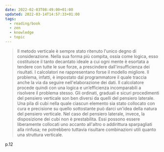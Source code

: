 ```yaml
---
date: 2022-02-03T08:49:00+01:00
updated: 2022-03-14T14:57:33+01:00
tags:
  - reading/book
  - zen
  - knowledge
  - topic
---
```

> Il metodo verticale è sempre stato ritenuto l'unico degno di considerazione. Nella sua forma più compita, ossia come logica, esso costituisce il tanto decantato ideale a cui ogni mente è esortata a tendere con tutte le sue forze, a prescindere dall'insufficienza dei risultati. I calcolatori ne rappresentano forse il modello migliore. Il problema, infatti, è impostato dal programmatore il quale traccia anche la via da seguire nell'elaborazione dei dati. Il calcolatore procede quindi con una logica e un’efficienza incomparabili a risolvere il problema stesso. Gli ordinati, graduali e sicuri procedimenti del pensiero verticale son ben diversi da quelli del pensiero laterale.
> Una pila di cubi nella quale ciascun elemento sia stato collocato con cura e precisione su quello sottostante può darci un'idea della natura del pensiero verticale. Nel caso del pensiero laterale, invece, la disposizione dei cubi non è prestabilita. Essi possono essere liberamente collocati uno accanto all'altro o addirittura sparpagliati alla rinfusa; ne potrebbero tuttavia risultare combinazioni utili quanto una struttura verticale.

p.12

